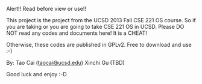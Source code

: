 Alert!!
Read before view or use!!

This project is the project from the UCSD 2013 Fall CSE 221 OS course.
So if you are taking or you are going to take CSE 221 OS in UCSD. 
Please DO NOT read any codes and documents here! It is a CHEAT!

Otherwise, these codes are published in GPLv2. Free to download and use :-)

By:
    Tao Cai (taocai@ucsd.edu)
    Xinchi Gu (TBD)

Good luck and enjoy :-D



